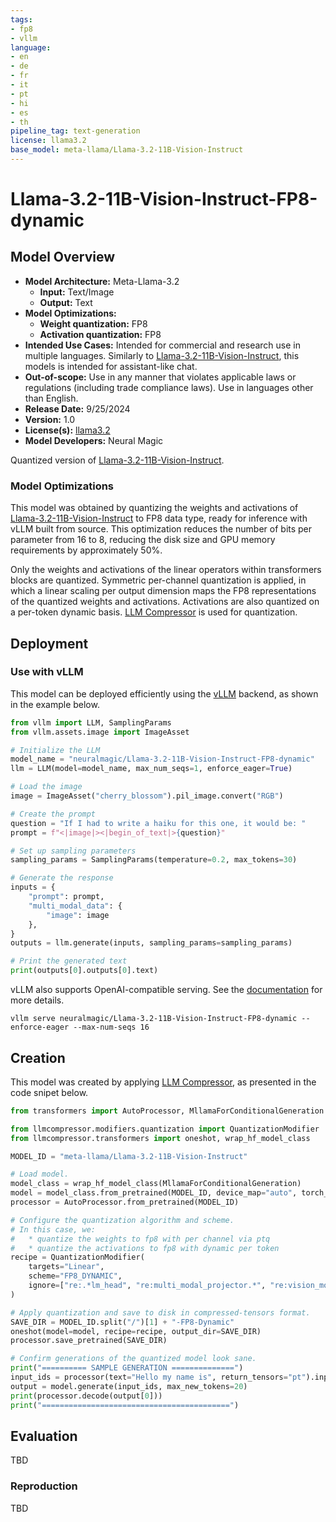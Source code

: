 ```yaml
---
tags:
- fp8
- vllm
language:
- en
- de
- fr
- it
- pt
- hi
- es
- th
pipeline_tag: text-generation
license: llama3.2
base_model: meta-llama/Llama-3.2-11B-Vision-Instruct
---
```


# Llama-3.2-11B-Vision-Instruct-FP8-dynamic

## Model Overview
- **Model Architecture:** Meta-Llama-3.2
  - **Input:** Text/Image
  - **Output:** Text
- **Model Optimizations:**
  - **Weight quantization:** FP8
  - **Activation quantization:** FP8
- **Intended Use Cases:** Intended for commercial and research use in multiple languages. Similarly to [Llama-3.2-11B-Vision-Instruct](https://huggingface.co/meta-llama/Llama-3.2-11B-Vision-Instruct), this models is intended for assistant-like chat.
- **Out-of-scope:** Use in any manner that violates applicable laws or regulations (including trade compliance laws). Use in languages other than English.
- **Release Date:** 9/25/2024
- **Version:** 1.0
- **License(s):** [llama3.2](https://huggingface.co/meta-llama/Llama-3.2-11B-Vision-Instruct/blob/main/LICENSE.txt)
- **Model Developers:** Neural Magic

Quantized version of [Llama-3.2-11B-Vision-Instruct](https://huggingface.co/meta-llama/Llama-3.2-11B-Vision-Instruct).

### Model Optimizations

This model was obtained by quantizing the weights and activations of [Llama-3.2-11B-Vision-Instruct](https://huggingface.co/meta-llama/Llama-3.2-11B-Vision-Instruct) to FP8 data type, ready for inference with vLLM built from source.
This optimization reduces the number of bits per parameter from 16 to 8, reducing the disk size and GPU memory requirements by approximately 50%.

Only the weights and activations of the linear operators within transformers blocks are quantized. Symmetric per-channel quantization is applied, in which a linear scaling per output dimension maps the FP8 representations of the quantized weights and activations. Activations are also quantized on a per-token dynamic basis.
[LLM Compressor](https://github.com/vllm-project/llm-compressor) is used for quantization.

## Deployment

### Use with vLLM

This model can be deployed efficiently using the [vLLM](https://docs.vllm.ai/en/latest/) backend, as shown in the example below.

```python
from vllm import LLM, SamplingParams
from vllm.assets.image import ImageAsset

# Initialize the LLM
model_name = "neuralmagic/Llama-3.2-11B-Vision-Instruct-FP8-dynamic"
llm = LLM(model=model_name, max_num_seqs=1, enforce_eager=True)

# Load the image
image = ImageAsset("cherry_blossom").pil_image.convert("RGB")

# Create the prompt
question = "If I had to write a haiku for this one, it would be: "
prompt = f"<|image|><|begin_of_text|>{question}"

# Set up sampling parameters
sampling_params = SamplingParams(temperature=0.2, max_tokens=30)

# Generate the response
inputs = {
    "prompt": prompt,
    "multi_modal_data": {
        "image": image
    },
}
outputs = llm.generate(inputs, sampling_params=sampling_params)

# Print the generated text
print(outputs[0].outputs[0].text)
```

vLLM also supports OpenAI-compatible serving. See the [documentation](https://docs.vllm.ai/en/latest/) for more details.

```
vllm serve neuralmagic/Llama-3.2-11B-Vision-Instruct-FP8-dynamic --enforce-eager --max-num-seqs 16
```

## Creation

This model was created by applying [LLM Compressor](https://github.com/vllm-project/llm-compressor/blob/f90013702b15bd1690e4e2fe9ed434921b6a6199/examples/quantization_w8a8_fp8/llama3.2_vision_example.py), as presented in the code snipet below.

```python
from transformers import AutoProcessor, MllamaForConditionalGeneration

from llmcompressor.modifiers.quantization import QuantizationModifier
from llmcompressor.transformers import oneshot, wrap_hf_model_class

MODEL_ID = "meta-llama/Llama-3.2-11B-Vision-Instruct"

# Load model.
model_class = wrap_hf_model_class(MllamaForConditionalGeneration)
model = model_class.from_pretrained(MODEL_ID, device_map="auto", torch_dtype="auto")
processor = AutoProcessor.from_pretrained(MODEL_ID)

# Configure the quantization algorithm and scheme.
# In this case, we:
#   * quantize the weights to fp8 with per channel via ptq
#   * quantize the activations to fp8 with dynamic per token
recipe = QuantizationModifier(
    targets="Linear",
    scheme="FP8_DYNAMIC",
    ignore=["re:.*lm_head", "re:multi_modal_projector.*", "re:vision_model.*"],
)

# Apply quantization and save to disk in compressed-tensors format.
SAVE_DIR = MODEL_ID.split("/")[1] + "-FP8-Dynamic"
oneshot(model=model, recipe=recipe, output_dir=SAVE_DIR)
processor.save_pretrained(SAVE_DIR)

# Confirm generations of the quantized model look sane.
print("========== SAMPLE GENERATION ==============")
input_ids = processor(text="Hello my name is", return_tensors="pt").input_ids.to("cuda")
output = model.generate(input_ids, max_new_tokens=20)
print(processor.decode(output[0]))
print("==========================================")
```

## Evaluation

TBD

### Reproduction

TBD
